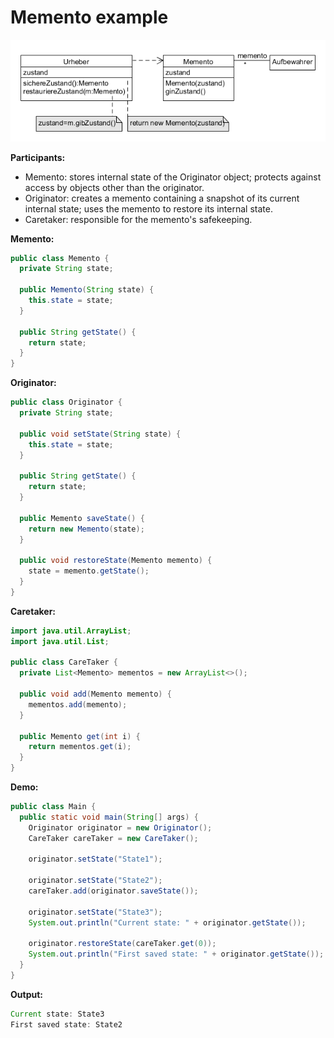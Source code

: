 # Memento example

![memento](../class-diagrams/memento.png)

**Participants:**

* Memento: stores internal state of the Originator object; protects against access by objects other than the originator.
* Originator: creates a memento containing a snapshot of its current internal state; uses the memento to restore its internal state.
* Caretaker: responsible for the memento's safekeeping.

**Memento:**

  ```java
  public class Memento {
    private String state;

    public Memento(String state) {
      this.state = state;
    }

    public String getState() {
      return state;
    }
  }
  ```
  
**Originator:**

  ```java
  public class Originator {
    private String state;

    public void setState(String state) {
      this.state = state;
    }

    public String getState() {
      return state;
    }

    public Memento saveState() {
      return new Memento(state);
    }

    public void restoreState(Memento memento) {
      state = memento.getState();
    }
  }
  ```
  
**Caretaker:**

  ```java
  import java.util.ArrayList;
  import java.util.List;

  public class CareTaker {
    private List<Memento> mementos = new ArrayList<>();

    public void add(Memento memento) {
      mementos.add(memento);
    }

    public Memento get(int i) {
      return mementos.get(i);
    }
  }
  ```
  
**Demo:**

  ```java
  public class Main {
    public static void main(String[] args) {
      Originator originator = new Originator();
      CareTaker careTaker = new CareTaker();

      originator.setState("State1");

      originator.setState("State2");
      careTaker.add(originator.saveState());

      originator.setState("State3");
      System.out.println("Current state: " + originator.getState());

      originator.restoreState(careTaker.get(0));
      System.out.println("First saved state: " + originator.getState());
    }
  }
  ```
  
**Output:**

  ```java
  Current state: State3
  First saved state: State2
  ```
